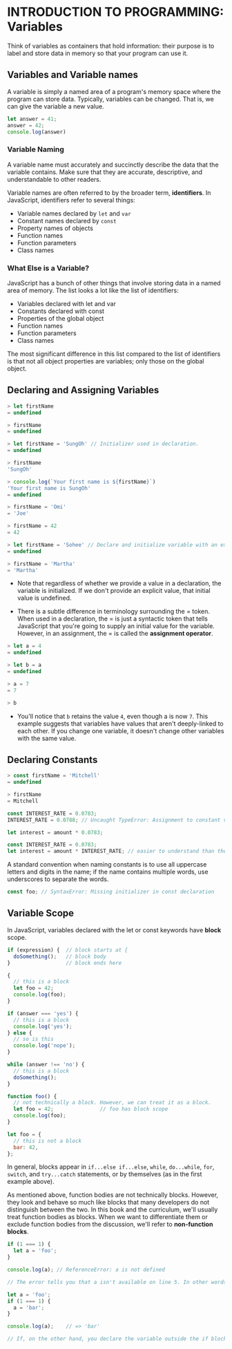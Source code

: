# INTRODUCTION TO PROGRAMMING: Variables

Think of variables as containers that hold information: their purpose is to label and store data in memory so that your program can use it.

## Variables and Variable names

A variable is simply a named area of a program's memory space where the program can store data. Typically, variables can be changed. That is, we can give the variable a new value.

```js
let answer = 41;
answer = 42;
console.log(answer)
```

### Variable Naming

A variable name must accurately and succinctly describe the data that the variable contains. Make sure that they are accurate, descriptive, and understandable to other readers.

Variable names are often referred to by the broader term, **identifiers**. In JavaScript, identifiers refer to several things:

* Variable names declared by `let` and `var`
* Constant names declared by `const`
* Property names of objects
* Function names
* Function parameters
* Class names

### What Else is a Variable?

JavaScript has a bunch of other things that involve storing data in a named area of memory. The list looks a lot like the list of identifiers:

* Variables declared with let and var
* Constants declared with const
* Properties of the global object
* Function names
* Function parameters
* Class names

The most significant difference in this list compared to the list of identifiers is that not all object properties are variables; only those on the global object.

## Declaring and Assigning Variables

```js
> let firstName
= undefined

> firstName
= undefined

> let firstName = 'SungOh' // Initializer used in declaration.
= undefined

> firstName
'SungOh'

> console.log(`Your first name is ${firstName}`)
'Your first name is SungOh'
= undefined

> firstName = 'Omi'
= 'Joe'

> firstName = 42
= 42

> let firstName = 'Sohee' // Declare and initialize variable with an explicit value on the same line.
= undefined

> firstName = 'Martha'
= 'Martha'
```

* Note that regardless of whether we provide a value in a declaration, the variable is initialized. If we don't provide an explicit value, that initial value is undefined.

* There is a subtle difference in terminology surrounding the = token. When used in a declaration, the = is just a syntactic token that tells JavaScript that you're going to supply an initial value for the variable. However, in an assignment, the = is called the **assignment operator**.

```js
> let a = 4
= undefined

> let b = a
= undefined

> a = 7
= 7

> b
```

* You'll notice that `b` retains the value `4`, even though a is now `7`. This example suggests that variables have values that aren't deeply-linked to each other. If you change one variable, it doesn't change other variables with the same value.

## Declaring Constants

```js
> const firstName = 'Mitchell'
= undefined

> firstName
= Mitchell

const INTEREST_RATE = 0.0783;
INTEREST_RATE = 0.0788; // Uncaught TypeError: Assignment to constant variable.

let interest = amount * 0.0783;

const INTEREST_RATE = 0.0783;
let interest = amount * INTEREST_RATE; // easier to understand than the above code snippet
```

A standard convention when naming constants is to use all uppercase letters and digits in the name; if the name contains multiple words, use underscores to separate the words.

```js
const foo; // SyntaxError: Missing initializer in const declaration
```

## Variable Scope 

In JavaScript, variables declared with the let or const keywords have **block** scope.

```js
if (expression) {  // block starts at {
  doSomething();   // block body
}                  // block ends here
```

```js
{
  // this is a block
  let foo = 42;
  console.log(foo);
}

if (answer === 'yes') {
  // this is a block
  console.log('yes');
} else {
  // so is this
  console.log('nope');
}

while (answer !== 'no') {
  // this is a block
  doSomething();
}

function foo() {
  // not technically a block. However, we can treat it as a block.
  let foo = 42;               // foo has block scope
  console.log(foo);
}

let foo = {
  // this is not a block
  bar: 42,
};
```

In general, blocks appear in `if...else if...else`, `while`, `do...while`, `for`, `switch`, and `try...catch` statements, or by themselves (as in the first example above).

As mentioned above, function bodies are not technically blocks. However, they look and behave so much like blocks that many developers do not distinguish between the two. In this book and the curriculum, we'll usually treat function bodies as blocks. When we want to differentiate them or exclude function bodies from the discussion, we'll refer to **non-function blocks**.

```js
if (1 === 1) {
  let a = 'foo';
}

console.log(a); // ReferenceError: a is not defined

// The error tells you that a isn't available on line 5. In other words, it isn't in scope outside of the if block.

let a = 'foo';
if (1 === 1) {
  a = 'bar';
}

console.log(a);    // => 'bar'

// If, on the other hand, you declare the variable outside the if block, the variable is available within the block as well as after the block ends.

